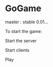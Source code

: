# GoGame

master : stable 0.01...

To start the game:

  Start the server
  
  Start clients
  
  Play
